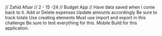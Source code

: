 // Zahid Afsar
// 2 - 15 -24
// Budget App
// Have data saved when I come back to it.
Add or Delete expenses
Update amounts accordingly
Be sure to track totals
Use creating elements
Must use import and export in this challenge
Be sure to test everything for this.
Mobile Build for this application.